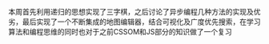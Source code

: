 ​		本周首先利用递归的思想实现了三字棋，之后讨论了异步编程几种方法的实现及优劣，最后实现了一个不断集成的地图编辑器，结合可视化及广度优先搜索，在学习算法和编程思维的同时也对于之前CSSOM和JS部分的知识做了一个复习
